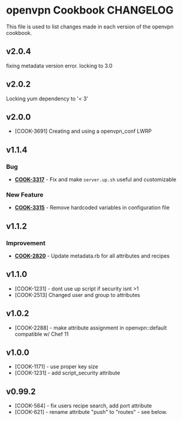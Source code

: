 openvpn Cookbook CHANGELOG
==========================
This file is used to list changes made in each version of the openvpn cookbook.


v2.0.4
------
fixing metadata version error. locking to 3.0


v2.0.2
------
Locking yum dependency to '< 3'


v2.0.0
------
- [COOK-3691] Creating and using a openvpn_conf LWRP


v1.1.4
------
### Bug
- **[COOK-3317](https://tickets.opscode.com/browse/COOK-3317)** - Fix and make `server.up.sh` useful and customizable

### New Feature
- **[COOK-3315](https://tickets.opscode.com/browse/COOK-3315)** - Remove hardcoded variables in configuration file


v1.1.2
------
### Improvement
- **[COOK-2820](https://tickets.opscode.com/browse/COOK-2820)** - Update metadata.rb for all attributes and recipes

v1.1.0
------
- [COOK-1231] - dont use up script if security isnt >1
- [COOK-2513] Changed user and group to attributes

v1.0.2
------
- [COOK-2288] - make attribute assignment in openvpn::default compatible w/ Chef 11

v1.0.0
------
- [COOK-1171] - use proper key size
- [COOK-1231] - add script_security attribute

v0.99.2
-------
- [COOK-564] - fix users recipe search, add port attribute
- [COOK-621] - rename attribute "push" to "routes" - see below.
